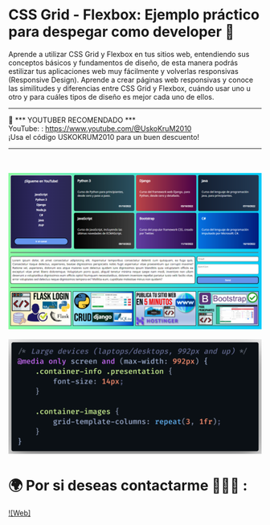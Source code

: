 # CSS Grid - Flexbox: Ejemplo práctico para despegar como developer 🚀

Aprende a utilizar CSS Grid y Flexbox en tus sitios web, entendiendo sus conceptos básicos y fundamentos de diseño, de esta manera podrás estilizar tus aplicaciones web muy fácilmente y volverlas responsivas (Responsive Design). Aprende a crear páginas web responsivas y conoce las similitudes y diferencias entre CSS Grid y Flexbox, cuándo usar uno u otro y para cuáles tipos de diseño es mejor cada uno de ellos.

<hr/>

🔴 *** YOUTUBER RECOMENDADO ***<br/>
YouTube: : https://www.youtube.com/@UskoKruM2010<br/>
¡Usa el código USKOKRUM2010 para un buen descuento!

<hr/>

<br/><br/>
![](./preview1.PNG)
<br/><br/>
![](./preview2.png)

# 🌍 Por si deseas contactarme 👩🏻‍💻 :
[![Web]](https://codepen.io/gimena-riveros)

